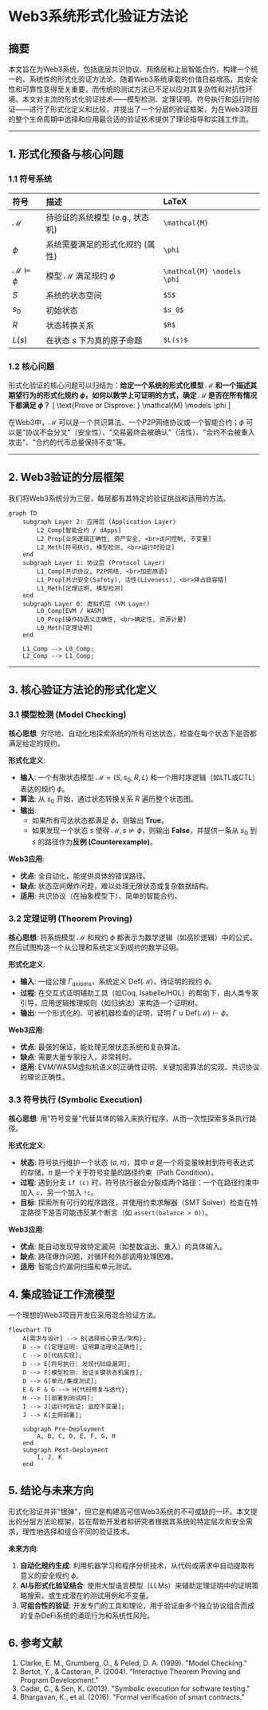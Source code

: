 # Web3系统形式化验证方法论

## 摘要

本文旨在为Web3系统，包括底层共识协议、网络层和上层智能合约，构建一个统一的、系统性的形式化验证方法论。随着Web3系统承载的价值日益增高，其安全性和可靠性变得至关重要，而传统的测试方法已不足以应对其复杂性和对抗性环境。本文对主流的形式化验证技术——模型检测、定理证明、符号执行和运行时验证——进行了形式化定义和比较，并提出了一个分层的验证框架，为在Web3项目的整个生命周期中选择和应用最合适的验证技术提供了理论指导和实践工作流。

---

## 1. 形式化预备与核心问题

### 1.1 符号系统

| 符号 | 描述 | LaTeX |
| :--- | :--- | :--- |
| $\mathcal{M}$ | 待验证的系统模型 (e.g., 状态机) | `\mathcal{M}` |
| $\phi$ | 系统需要满足的形式化规约 (属性) | `\phi` |
| $\mathcal{M} \models \phi$ | 模型 $\mathcal{M}$ 满足规约 $\phi$ | `\mathcal{M} \models \phi` |
| $S$ | 系统的状态空间 | `$S$` |
| $s_0$ | 初始状态 | `$s_0$` |
| $R$ | 状态转换关系 | `$R$` |
| $L(s)$ | 在状态 $s$ 下为真的原子命题 | `$L(s)$` |

### 1.2 核心问题

形式化验证的核心问题可以归结为：**给定一个系统的形式化模型 $\mathcal{M}$ 和一个描述其期望行为的形式化规约 $\phi$，如何以数学上可证明的方式，确定 $\mathcal{M}$ 是否在所有情况下都满足 $\phi$？**
\[
\text{Prove or Disprove: } \mathcal{M} \models \phi
\]

在Web3中，$\mathcal{M}$ 可以是一个共识算法、一个P2P网络协议或一个智能合约；$\phi$ 可以是"协议不会分叉"（安全性）、"交易最终会被确认"（活性）、"合约不会被重入攻击"、"合约的代币总量保持不变"等。

---

## 2. Web3验证的分层框架

我们将Web3系统分为三层，每层都有其特定的验证挑战和适用的方法。

```mermaid
graph TD
    subgraph Layer 2: 应用层 (Application Layer)
        L2_Comp[智能合约 / dApps]
        L2_Prop[业务逻辑正确性, 资产安全, <br>访问控制, 不变量]
        L2_Meth[符号执行, 模型检测, <br>运行时验证]
    end
    subgraph Layer 1: 协议层 (Protocol Layer)
        L1_Comp[共识协议, P2P网络, <br>加密原语]
        L1_Prop[共识安全(Safety), 活性(Liveness), <br>拜占庭容错]
        L1_Meth[定理证明, 模型检测]
    end
    subgraph Layer 0: 虚拟机层 (VM Layer)
        L0_Comp[EVM / WASM]
        L0_Prop[操作码语义正确性, <br>确定性, 资源计量]
        L0_Meth[定理证明]
    end
    
    L1_Comp --> L0_Comp;
    L2_Comp --> L1_Comp;
```

---

## 3. 核心验证方法论的形式化定义

### 3.1 模型检测 (Model Checking)

**核心思想**: 穷尽地、自动化地探索系统的所有可达状态，检查在每个状态下是否都满足给定的规约。

**形式化定义**:
-   **输入**: 一个有限状态模型 $\mathcal{M}=(S, s_0, R, L)$ 和一个用时序逻辑（如LTL或CTL）表达的规约 $\phi$。
-   **算法**: 从 $s_0$ 开始，通过状态转换关系 $R$ 遍历整个状态图。
-   **输出**: 
    -   如果所有可达状态都满足 $\phi$，则输出 **True**。
    -   如果发现一个状态 $s$ 使得 $\mathcal{M}, s \not\models \phi$，则输出 **False**，并提供一条从 $s_0$ 到 $s$ 的路径作为**反例 (Counterexample)**。

**Web3应用**:
-   **优点**: 全自动化，能提供具体的错误路径。
-   **缺点**: 状态空间爆炸问题，难以处理无限状态或复杂数据结构。
-   **适用**: 共识协议（在抽象模型下）、简单的智能合约。

### 3.2 定理证明 (Theorem Proving)

**核心思想**: 将系统模型 $\mathcal{M}$ 和规约 $\phi$ 都表示为数学逻辑（如高阶逻辑）中的公式，然后试图构造一个从公理和系统定义到规约的数学证明。

**形式化定义**:
-   **输入**: 一组公理 $\Gamma_{\text{axioms}}$，系统定义 $\text{Def}(\mathcal{M})$，待证明的规约 $\phi$。
-   **过程**: 在交互式证明辅助工具（如Coq, Isabelle/HOL）的帮助下，由人类专家引导，应用逻辑推理规则（如归纳法）来构造一个证明树。
-   **输出**: 一个形式化的、可被机器检查的证明，证明 $\Gamma \cup \text{Def}(\mathcal{M}) \vdash \phi$。

**Web3应用**:
-   **优点**: 最强的保证，能处理无限状态系统和复杂算法。
-   **缺点**: 需要大量专家投入，非常耗时。
-   **适用**: EVM/WASM虚拟机语义的正确性证明、关键加密算法的实现、共识协议的理论正确性。

### 3.3 符号执行 (Symbolic Execution)

**核心思想**: 用"符号变量"代替具体的输入来执行程序，从而一次性探索多条执行路径。

**形式化定义**:
-   **状态**: 符号执行维护一个状态 $(\sigma, \pi)$，其中 $\sigma$ 是一个将变量映射到符号表达式的存储，$\pi$ 是一个关于符号变量的路径约束（Path Condition）。
-   **过程**: 遇到分支 `if (c)` 时，符号执行器会分裂成两个路径：一个在路径约束中加入 `c`，另一个加入 `!c`。
-   **目标**: 探索所有可行的程序路径，并使用约束求解器（SMT Solver）检查在特定路径下是否可能违反某个断言（如 `assert(balance > 0)`）。

**Web3应用**:
-   **优点**: 能自动发现导致特定漏洞（如整数溢出、重入）的具体输入。
-   **缺点**: 路径爆炸问题，对循环和外部调用处理困难。
-   **适用**: 智能合约漏洞扫描和单元测试。

## 4. 集成验证工作流模型

一个理想的Web3项目开发应采用混合验证方法。

```mermaid
flowchart TD
    A[需求与设计] --> B{选择核心算法/架构};
    B --> C[定理证明: 证明算法理论正确性];
    C --> D[代码实现];
    D --> E[符号执行: 发现代码级漏洞];
    D --> F[模型检测: 验证关键状态机属性];
    D --> G[单元/集成测试];
    E & F & G --> H{代码修复与迭代};
    H --> I[部署到测试网];
    I --> J[运行时验证: 监控不变量];
    J --> K[主网部署];
    
    subgraph Pre-Deployment
        A, B, C, D, E, F, G, H
    end
    subgraph Post-Deployment
        I, J, K
    end
```

## 5. 结论与未来方向

形式化验证并非"银弹"，但它是构建高可信Web3系统的不可或缺的一环。本文提出的分层方法论框架，旨在帮助开发者和研究者根据其系统的特定层次和安全需求，理性地选择和组合不同的验证技术。

**未来方向**:
1.  **自动化规约生成**: 利用机器学习和程序分析技术，从代码或需求中自动提取有意义的安全规约 $\phi$。
2.  **AI与形式化验证结合**: 使用大型语言模型（LLMs）来辅助定理证明中的证明策略搜索，或生成潜在的测试用例和不变量。
3.  **可组合性的验证**: 开发专门的工具和理论，用于验证由多个独立协议组合而成的复杂DeFi系统的涌现行为和系统性风险。

## 6. 参考文献
1.  Clarke, E. M., Grumberg, O., & Peled, D. A. (1999). "Model Checking."
2.  Bertot, Y., & Casteran, P. (2004). "Interactive Theorem Proving and Program Development."
3.  Cadar, C., & Sen, K. (2013). "Symbolic execution for software testing."
4.  Bhargavan, K., et al. (2016). "Formal verification of smart contracts." 